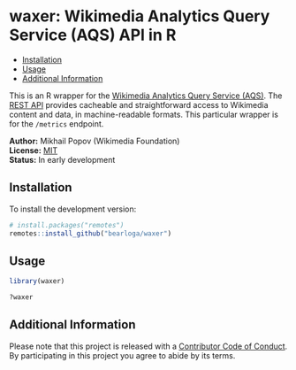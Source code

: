 waxer: Wikimedia Analytics Query Service (AQS) API in R
================

  - [Installation](#installation)
  - [Usage](#usage)
  - [Additional Information](#additional-information)

This is an R wrapper for the [Wikimedia Analytics Query Service
(AQS)](https://www.mediawiki.org/wiki/Wikidata_query_service). The [REST
API](https://wikimedia.org/api/rest_v1/) provides cacheable and
straightforward access to Wikimedia content and data, in
machine-readable formats. This particular wrapper is for the `/metrics`
endpoint.

**Author:** Mikhail Popov (Wikimedia Foundation)<br/> **License:**
[MIT](http://opensource.org/licenses/MIT)<br/> **Status:** In early
development

## Installation

To install the development version:

``` r
# install.packages("remotes")
remotes::install_github("bearloga/waxer")
```

## Usage

``` r
library(waxer)

?waxer
```

## Additional Information

Please note that this project is released with a [Contributor Code of
Conduct](https://github.com/bearloga/WikidataQueryServiceR/blob/master/CONDUCT.md).
By participating in this project you agree to abide by its terms.
